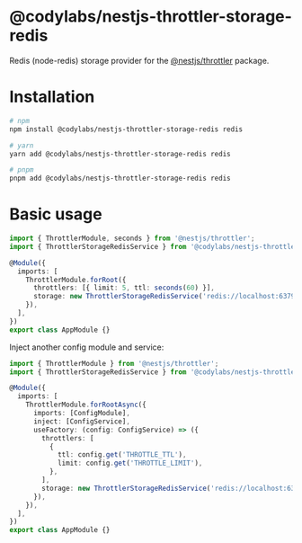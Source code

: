 # @codylabs/nestjs-throttler-storage-redis

Redis (node-redis) storage provider for the [@nestjs/throttler](https://github.com/nestjs/throttler) package.

# Installation

```sh
# npm
npm install @codylabs/nestjs-throttler-storage-redis redis

# yarn
yarn add @codylabs/nestjs-throttler-storage-redis redis

# pnpm
pnpm add @codylabs/nestjs-throttler-storage-redis redis
```

# Basic usage

```ts
import { ThrottlerModule, seconds } from '@nestjs/throttler';
import { ThrottlerStorageRedisService } from '@codylabs/nestjs-throttler-storage-redis';

@Module({
  imports: [
    ThrottlerModule.forRoot({
      throttlers: [{ limit: 5, ttl: seconds(60) }],
      storage: new ThrottlerStorageRedisService('redis://localhost:6379')
    }),
  ],
})
export class AppModule {}
```

Inject another config module and service:

```ts
import { ThrottlerModule } from '@nestjs/throttler';
import { ThrottlerStorageRedisService } from '@codylabs/nestjs-throttler-storage-redis';

@Module({
  imports: [
    ThrottlerModule.forRootAsync({
      imports: [ConfigModule],
      inject: [ConfigService],
      useFactory: (config: ConfigService) => ({
        throttlers: [
          {
            ttl: config.get('THROTTLE_TTL'),
            limit: config.get('THROTTLE_LIMIT'),
          },
        ],
        storage: new ThrottlerStorageRedisService('redis://localhost:6379')
      }),
    }),
  ],
})
export class AppModule {}
```